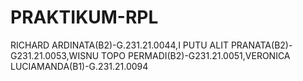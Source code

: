 # PRAKTIKUM-RPL
RICHARD ARDINATA(B2)-G.231.21.0044,I PUTU ALIT PRANATA(B2)-G231.21.0053,WISNU TOPO PERMADI(B2)-G231.21.0051,VERONICA LUCIAMANDA(B1)-G.231.21.0094
